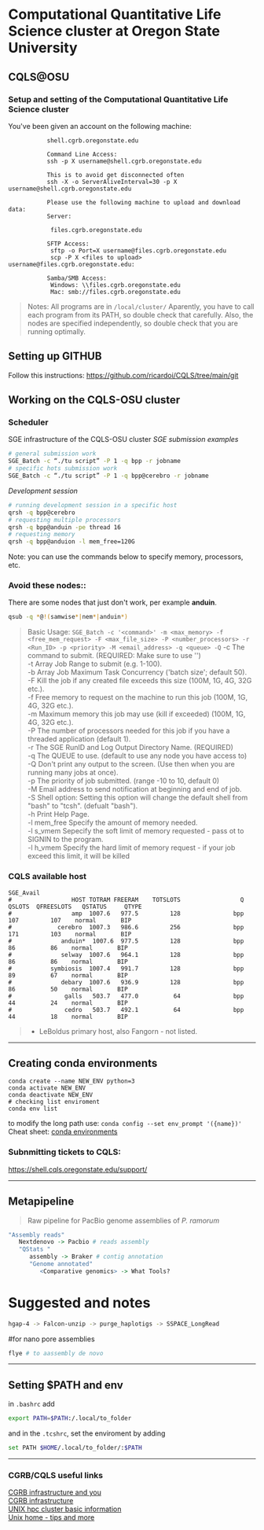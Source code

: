 # Computational Quantitative Life Science cluster at Oregon State University
## CQLS@OSU
### Setup and setting of the Computational Quantitative Life Science cluster

   You've been given an account on the following machine:

               shell.cgrb.oregonstate.edu

               Command Line Access:
               ssh -p X username@shell.cgrb.oregonstate.edu
               
               This is to avoid get disconnected often
               ssh -X -o ServerAliveInterval=30 -p X username@shell.cgrb.oregonstate.edu
         
               Please use the following machine to upload and download data:
               Server:

               	files.cgrb.oregonstate.edu

               SFTP Access:
               	sftp -o Port=X username@files.cgrb.oregonstate.edu
               	scp -P X <files to upload> username@files.cgrb.oregonstate.edu:
               
               Samba/SMB Access:
               	Windows: \\files.cgrb.oregonstate.edu
               	Mac: smb://files.cgrb.oregonstate.edu
                  
                  
                  
> Notes:
> All programs are in `/local/cluster/`
> Aparently, you have to call each program from its PATH, so double check that carefully.
> Also, the nodes are specified independently, so double check that you are running optimally.

## Setting up GITHUB
Follow this instructions: https://github.com/ricardoi/CQLS/tree/main/git

## Working on the CQLS-OSU cluster
### Scheduler 
SGE infrastructure of the CQLS-OSU cluster 
_SGE submission examples_
```bash
# general submission work
SGE_Batch -c “./tu script” -P 1 -q bpp -r jobname
# specific hots submission work
SGE_Batch -c “./tu script” -P 1 -q bpp@cerebro -r jobname
```
_Development session_
```bash
# running development session in a specific host
qrsh -q bpp@cerebro
# requesting multiple processors
qrsh -q bpp@anduin -pe thread 16
# requesting memory
qrsh -q bpp@anduion -l mem_free=120G
```
Note: you can use the commands below to specify memory, processors, etc.

### Avoid these nodes::
There are some nodes that just don't work, per example **anduin**. 
```bash
qsub -q *@!(samwise*|nem*|anduin*)
```

>Basic Usage:
  `SGE_Batch -c '<command>' -m <max_memory> -f <free_mem_request> -F <max_file_size> -P <number_processors> -r <Run_ID> -p <priority> -M <email_address> -q <queue> -Q`
 -c	The command to submit. (REQUIRED: Make sure to use '')\
 -t	Array Job Range to submit (e.g. 1-100).\
 -b	Array Job Maximum Task Concurrency ('batch size'; default 50).\
 -F	Kill the job if any created file exceeds this size (100M, 1G, 4G, 32G etc.).\
 -f	Free memory to request on the machine to run this job (100M, 1G, 4G, 32G etc.).\
 -m	Maximum memory this job may use (kill if exceeded) (100M, 1G, 4G, 32G etc.).\
 -P	The number of processors needed for this job if you have a threaded application (default 1).\
 -r	The SGE RunID and Log Output Directory Name. (REQUIRED)\
 -q	The QUEUE to use. (default to use any node you have access to)\
 -Q	Don't print any output to the screen. (Use then when you are running many jobs at once).\
 -p	The priority of job submitted. (range -10 to 10, default 0)\
 -M	Email address to send notification at beginning and end of job.\
 -S	Shell option: Setting this option will change the default shell from "bash" to "tcsh". (defualt "bash").\
 -h	Print Help Page.\
 -l mem_free Specify the amount of memory needed.\
 -l s_vmem Sepecify the soft limit of memory requested - pass ot to SIGNIN to the program.\
 -l h_vmem Specify the hard limit of memory request - if your job exceed this limit, it will be killed


### CQLS available host
```
SGE_Avail
#                 HOST TOTRAM FREERAM    TOTSLOTS                 Q  QSLOTS  QFREESLOTS   QSTATUS     QTYPE
#                 amp  1007.6   977.5         128               bpp     107         107    normal       BIP
#             cerebro  1007.3   986.6         256               bpp     171         103    normal       BIP
#              anduin*  1007.6  977.5         128               bpp      86          86    normal       BIP
#              selway  1007.6   964.1         128               bpp      86          86    normal       BIP
#           symbiosis  1007.4   991.7         128               bpp      89          67    normal       BIP
#              debary  1007.6   936.9         128               bpp      86          50    normal       BIP
#               galls   503.7   477.0          64               bpp      44          24    normal       BIP
#               cedro   503.7   492.1          64               bpp      44          18    normal       BIP
``` 
> * LeBoldus primary host, also Fangorn - not listed.
------
## Creating conda environments 
```python3
conda create --name NEW_ENV python=3
conda activate NEW_ENV
conda deactivate NEW_ENV
# checking list enviroment
conda env list
```
to modify the long path use: `conda config --set env_prompt '({name})'`\
Cheat sheet: [conda environments](https://docs.conda.io/projects/conda/en/4.6.0/_downloads/52a95608c49671267e40c689e0bc00ca/conda-cheatsheet.pdf)

### Subnmitting tickets to CQLS:
https://shell.cqls.oregonstate.edu/support/

-------
## Metapipeline

> Raw pipeline for PacBio genome assemblies of _P. ramorum_
```R
"Assembly reads" 
   Nextdenovo -> Pacbio # reads assembly
   "QStats "
      assembly -> Braker # contig annotation
      "Genome annotated"
         <Comparative genomics> -> What Tools?
```

# Suggested and notes 
```sh
hgap-4 -> Falcon-unzip -> purge_haplotigs -> SSPACE_LongRead
```

#for nano pore assemblies 
```bash
flye # to aassembly de novo 
```

-------
## Setting $PATH and env
in `.bashrc` add 

```bash
export PATH=$PATH:/.local/to_folder
```
and 
in the `.tcshrc`, set the enviroment by adding
```bash
set PATH $HOME/.local/to_folder/:$PATH
```

----------------------
### CGRB/CQLS useful links
[CGRB infrastructure and you](https://tips.cgrb.oregonstate.edu/posts/the-cgrb-infrastructure-and-you/)\
[CGRB infrastructure](https://shell.cqls.oregonstate.edu/files/cgrb_infrastructure.pdf)\
[UNIX hpc cluster basic information](https://cosine.oregonstate.edu/faqs/unix-hpc-cluster)\
[Unix home - tips and more](https://astrobiomike.github.io/unix/)
